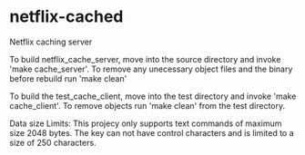 # netflix-cached
Netflix caching server

To build netflix_cache_server, move into the source directory and invoke 'make cache_server'. To remove any unecessary object files and the binary before rebuild run 'make clean'

To build the test_cache_client, move into the test directory and invoke 'make cache_client'. To remove objects run 'make clean' from the test directory.

Data size Limits:
This projecy only supports text commands of maximum size 2048 bytes. The key can not have control characters and is limited to a size of 250 characters.
